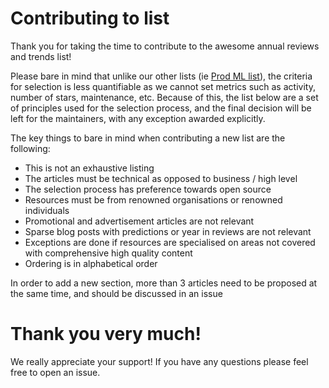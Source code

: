 # Contributing to list

Thank you for taking the time to contribute to the awesome annual reviews and trends list!

Please bare in mind that unlike our other lists (ie [Prod ML list](https://github.com/EthicalML/awesome-production-machine-learning)), the criteria for selection is less quantifiable as we cannot set metrics such as activity, number of stars, maintenance, etc. Because of this, the list below are a set of principles used for the selection process, and the final decision will be left for the maintainers, with any exception awarded explicitly.

The key things to bare in mind when contributing a new list are the following:

* This is not an exhaustive listing
* The articles must be technical as opposed to business / high level
* The selection process has preference towards open source
* Resources must be from renowned organisations or renowned individuals
* Promotional and advertisement articles are not relevant
* Sparse blog posts with predictions or year in reviews are not relevant
* Exceptions are done if resources are specialised on areas not covered with comprehensive high quality content
* Ordering is in alphabetical order

In order to add a new section, more than 3 articles need to be proposed at the same time, and should be discussed in an issue

# Thank you very much!

We really appreciate your support! If you have any questions please feel free to open an issue.


